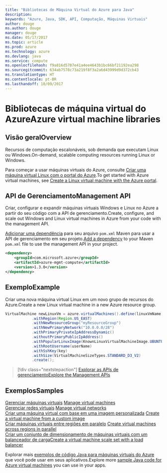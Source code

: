 ```yaml
---
title: "Bibliotecas de Máquina Virtual do Azure para Java"
description: 
keywords: "Azure, Java, SDK, API, Computação, Máquinas Virtuais"
author: douge
ms.author: douge
manager: douge
ms.date: 05/17/2017
ms.topic: article
ms.prod: azure
ms.technology: azure
ms.devlang: java
ms.service: compute
ms.openlocfilehash: f9a816d5787e41a4ee4643b1bc66bf21192ea298
ms.sourcegitcommit: 634ab7578c73a219f8f3a2a6d43999d9d372cb43
ms.translationtype: HT
ms.contentlocale: pt-BR
ms.lasthandoff: 10/09/2017
---
```

# <a name="azure-virtual-machine-libraries"></a><span data-ttu-id="dd6fe-103">Bibliotecas de máquina virtual do Azure</span><span class="sxs-lookup"><span data-stu-id="dd6fe-103">Azure virtual machine libraries</span></span>

## <a name="overview"></a><span data-ttu-id="dd6fe-104">Visão geral</span><span class="sxs-lookup"><span data-stu-id="dd6fe-104">Overview</span></span>

<span data-ttu-id="dd6fe-105">Recursos de computação escalonáveis, sob demanda que executam Linux ou Windows.</span><span class="sxs-lookup"><span data-stu-id="dd6fe-105">On-demand, scalable computing resources running Linux or Windows.</span></span>

<span data-ttu-id="dd6fe-106">Para começar a usar máquinas virtuais do Azure, consulte [Criar uma máquina virtual Linux com o portal do Azure](/azure/virtual-machines/linux/quick-create-portal).</span><span class="sxs-lookup"><span data-stu-id="dd6fe-106">To get started with Azure virtual machines, see [Create a Linux virtual machine with the Azure portal](/azure/virtual-machines/linux/quick-create-portal).</span></span>

## <a name="management-api"></a><span data-ttu-id="dd6fe-107">API de Gerenciamento</span><span class="sxs-lookup"><span data-stu-id="dd6fe-107">Management API</span></span>

<span data-ttu-id="dd6fe-108">Criar, configurar e expandir máquinas virtuais Windows e Linux no Azure a partir do seu código com a API de gerenciamento.</span><span class="sxs-lookup"><span data-stu-id="dd6fe-108">Create, configure, and scale out Windows and Linux virtual machines in Azure from your code with the management API.</span></span>

<span data-ttu-id="dd6fe-109">[Adicionar uma dependência](https://maven.apache.org/guides/getting-started/index.html#How_do_I_use_external_dependencies) para seu arquivo `pom.xml` Maven para usar a API de gerenciamento em seu projeto.</span><span class="sxs-lookup"><span data-stu-id="dd6fe-109">[Add a dependency](https://maven.apache.org/guides/getting-started/index.html#How_do_I_use_external_dependencies) to your Maven `pom.xml` file to use the management API in your project.</span></span>  

```XML
<dependency>
    <groupId>com.microsoft.azure</groupId>
    <artifactId>azure-mgmt-compute</artifactId>
    <version>1.3.0</version>
</dependency>
```   


## <a name="example"></a><span data-ttu-id="dd6fe-110">Exemplo</span><span class="sxs-lookup"><span data-stu-id="dd6fe-110">Example</span></span>

<span data-ttu-id="dd6fe-111">Criar uma nova máquina virtual Linux em um novo grupo de recursos do Azure.</span><span class="sxs-lookup"><span data-stu-id="dd6fe-111">Create a new Linux virtual machine in a new Azure resource group.</span></span>

```java
VirtualMachine newLinuxVm = azure.virtualMachines().define(linuxVmName)
            .withRegion(Region.US_EAST)
            .withNewResourceGroup("myResourceGroup")
            .withNewPrimaryNetwork("10.0.0.0/28")
            .withPrimaryPrivateIpAddressDynamic()
            .withoutPrimaryPublicIpAddress()
            .withPopularLinuxImage(KnownLinuxVirtualMachineImage.UBUNTU_SERVER_16_04_LTS)
            .withRootUsername(userName)
            .withSshKey(key)
            .withSize(VirtualMachineSizeTypes.STANDARD_D3_V2)
            .create();
```

> [!div class="nextstepaction"]
> [<span data-ttu-id="dd6fe-112">Explorar as APIs de gerenciamento</span><span class="sxs-lookup"><span data-stu-id="dd6fe-112">Explore the Management APIs</span></span>](/java/api/overview/azure/virtualmachines/managementapi)


## <a name="samples"></a><span data-ttu-id="dd6fe-113">Exemplos</span><span class="sxs-lookup"><span data-stu-id="dd6fe-113">Samples</span></span>

<span data-ttu-id="dd6fe-114">[Gerenciar máquinas virtuais][1] </span><span class="sxs-lookup"><span data-stu-id="dd6fe-114">[Manage virtual machines][1] </span></span>  
<span data-ttu-id="dd6fe-115">[Gerenciar redes virtuais][6] </span><span class="sxs-lookup"><span data-stu-id="dd6fe-115">[Manage virtual networks][6] </span></span>  
<span data-ttu-id="dd6fe-116">[Criar uma máquina virtual com base em uma imagem personalizada][2] </span><span class="sxs-lookup"><span data-stu-id="dd6fe-116">[Create a virtual machine from a custom image][2] </span></span>  
<span data-ttu-id="dd6fe-117">[Criar máquinas virtuais entre regiões em paralelo][5]  </span><span class="sxs-lookup"><span data-stu-id="dd6fe-117">[Create virtual machines across regions in parallel][5]  </span></span>  
<span data-ttu-id="dd6fe-118">[Criar um conjunto de dimensionamento de máquinas virtuais com um balanceador de carga][7]</span><span class="sxs-lookup"><span data-stu-id="dd6fe-118">[Create a virtual machine scale set with a load balancer][7]</span></span>    

[1]: ../docs-ref-conceptual/java-sdk-manage-virtual-machines.md
[2]: https://azure.microsoft.com/resources/samples/managed-disk-java-create-virtual-machine-using-custom-image/
[5]: ../docs-ref-conceptual/java-sdk-virtual-machines-in-parallel.md
[6]: ../docs-ref-conceptual/java-sdk-manage-virtual-networks.md
[7]: ../docs-ref-conceptual/java-sdk-manage-vm-scalesets.md

<span data-ttu-id="dd6fe-119">Explorar mais [exemplos de código Java para máquinas virtuais do Azure](https://azure.microsoft.com/resources/samples/?platform=java&term=VM) que você pode usar em seus aplicativos.</span><span class="sxs-lookup"><span data-stu-id="dd6fe-119">Explore more [sample Java code for Azure virtual machines](https://azure.microsoft.com/resources/samples/?platform=java&term=VM) you can use in your apps.</span></span>